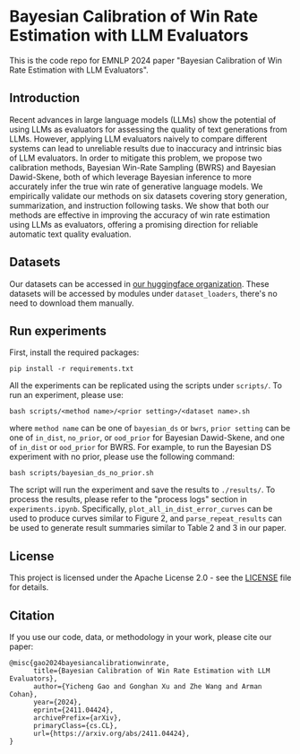 # Bayesian Calibration of Win Rate Estimation with LLM Evaluators

This is the code repo for EMNLP 2024 paper "Bayesian Calibration of Win Rate Estimation with LLM Evaluators".

## Introduction

Recent advances in large language models (LLMs) show the potential of using LLMs as evaluators for assessing the quality of text generations from LLMs. However, applying LLM evaluators naively to compare different systems can lead to unreliable results due to inaccuracy and intrinsic bias of LLM evaluators. In order to mitigate this problem, we propose two calibration methods, Bayesian Win-Rate Sampling (BWRS) and Bayesian Dawid-Skene, both of which leverage Bayesian inference to more accurately infer the true win rate of generative language models. We empirically validate our methods on six datasets covering story generation, summarization, and instruction following tasks. We show that both our methods are effective in improving the accuracy of win rate estimation using LLMs as evaluators, offering a promising direction for reliable automatic text quality evaluation.

## Datasets

Our datasets can be accessed in [our huggingface organization](https://huggingface.co/bay-calibration-llm-evaluators). These datasets will be accessed by modules under `dataset_loaders`, there's no need to download them manually.

## Run experiments

First, install the required packages:

```pip install -r requirements.txt```

All the experiments can be replicated using the scripts under `scripts/`. To run an experiment, please use:

```bash scripts/<method name>/<prior setting>/<dataset name>.sh```

where `method name` can be one of `bayesian_ds` or `bwrs`, `prior setting` can be one of `in_dist`, `no_prior`, or `ood_prior` for Bayesian Dawid-Skene, and one of `in_dist` or `ood_prior` for BWRS. For example, to run the Bayesian DS experiment with no prior, please use the following command:

```bash scripts/bayesian_ds_no_prior.sh```

The script will run the experiment and save the results to `./results/`. To process the results, please refer to the "process logs" section in `experiments.ipynb`. Specifically, `plot_all_in_dist_error_curves` can be used to produce curves similar to Figure 2, and `parse_repeat_results` can be used to generate result summaries similar to Table 2 and 3 in our paper.

## License

This project is licensed under the Apache License 2.0 - see the [LICENSE](LICENSE) file for details.

## Citation

If you use our code, data, or methodology in your work, please cite our paper:

```
@misc{gao2024bayesiancalibrationwinrate,
      title={Bayesian Calibration of Win Rate Estimation with LLM Evaluators}, 
      author={Yicheng Gao and Gonghan Xu and Zhe Wang and Arman Cohan},
      year={2024},
      eprint={2411.04424},
      archivePrefix={arXiv},
      primaryClass={cs.CL},
      url={https://arxiv.org/abs/2411.04424}, 
}
```
